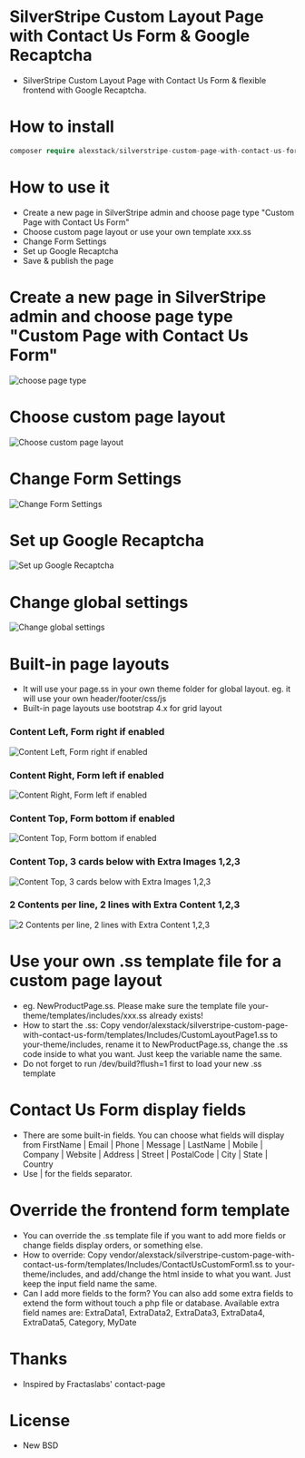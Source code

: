 # SilverStripe Custom Layout Page with Contact Us Form & Google Recaptcha

- SilverStripe Custom Layout Page with Contact Us Form & flexible frontend with Google Recaptcha.

# How to install

```php
composer require alexstack/silverstripe-custom-page-with-contact-us-form dev-master
```

# How to use it
- Create a new page in SilverStripe admin and choose page type "Custom Page with Contact Us Form"
- Choose custom page layout or use your own template xxx.ss
- Change Form Settings 
- Set up Google Recaptcha
- Save & publish the page

# Create a new page in SilverStripe admin and choose page type "Custom Page with Contact Us Form"
![choose page type](docs/images/choose-page-type.png "choose page type")

# Choose custom page layout
![Choose custom page layout](docs/images/select-page-layout.png "Choose custom page layout")

# Change Form Settings 
![Change Form Settings](docs/images/contact-us-form-settings.png "Change Form Settings")

# Set up Google Recaptcha
![Set up Google Recaptcha](docs/images/set-up-google-recaptcha.png "Set up Google Recaptcha")

# Change global settings
![Change global settings](docs/images/global-settings.png "Change global settings")

# Built-in page layouts
- It will use your page.ss in your own theme folder for global layout. eg. it will use your own header/footer/css/js
- Built-in page layouts use bootstrap 4.x for grid layout
### Content Left, Form right if enabled 
![Content Left, Form right if enabled](docs/images/page-layout-001.png "Content Left, Form right if enabled")
### Content Right, Form left if enabled  
![Content Right, Form left if enabled ](docs/images/page-layout-002.png "Content Right, Form left if enabled ")
### Content Top, Form bottom if enabled  
![Content Top, Form bottom if enabled ](docs/images/page-layout-003.png "Content Top, Form bottom if enabled ")
### Content Top, 3 cards below with Extra Images 1,2,3  
![Content Top, 3 cards below with Extra Images 1,2,3 ](docs/images/page-layout-004.png "Content Top, 3 cards below with Extra Images 1,2,3 ")
### 2 Contents per line, 2 lines with Extra Content 1,2,3  
![2 Contents per line, 2 lines with Extra Content 1,2,3 ](docs/images/page-layout-005.png "2 Contents per line, 2 lines with Extra Content 1,2,3 ")

# Use your own .ss template file for a custom page layout
- eg. NewProductPage.ss. Please make sure the template file your-theme/templates/includes/xxx.ss already exists!
- How to start the .ss: Copy vendor/alexstack/silverstripe-custom-page-with-contact-us-form/templates/Includes/CustomLayoutPage1.ss to your-theme/includes, rename it to NewProductPage.ss, change the .ss code inside to what you want. Just keep the variable name the same.
- Do not forget to run /dev/build?flush=1 first to load your new .ss template
<a name="display-fields"></a>
# Contact Us Form display fields
- There are some built-in fields. You can choose what fields will display from FirstName | Email | Phone | Message | LastName | Mobile | Company | Website | Address | Street | PostalCode | City | State | Country 
- Use | for the fields separator.  

# Override the frontend form template
- You can override the .ss template file if you want to add more fields or change fields display orders, or something else. 
- How to override: Copy vendor/alexstack/silverstripe-custom-page-with-contact-us-form/templates/Includes/ContactUsCustomForm1.ss to your-theme/includes, and add/change the html inside to what you want. Just keep the input field name the same.
- Can I add more fields to the form? You can also add some extra fields to extend the form without touch a php file or database. Available extra field names are: ExtraData1, ExtraData2, ExtraData3, ExtraData4, ExtraData5, Category, MyDate

# Thanks
- Inspired by Fractaslabs' contact-page

# License
- New BSD